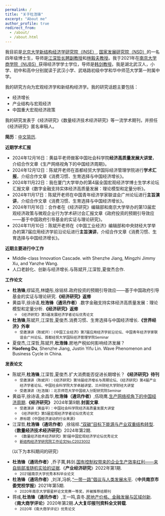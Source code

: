 ```yaml
---
permalink: /
title: "关于杜浩锋"
excerpt: "About me"
author_profile: true
redirect_from: 
  - /about/
  - /about.html
---
```

我目前是[北京大学新结构经济学研究院（INSE）](https://www.nse.pku.edu.cn/), [国家发展研究院（NSD）](https://nsd.pku.edu.cn/)的一名四年级博士生，导师是[江深哲长聘副教授](https://www.nse.pku.edu.cn/szdw/js/500928.htm)和[林毅夫教授](https://www.nse.pku.edu.cn/szdw/js/465203.htm)。我于2021年在[南京大学商学院（NUBS）](https://nubs.nju.edu.cn/)获得经济学学士学位，导师是[韩剑教授](https://nubs.nju.edu.cn/hj/list.htm)。我是湖北武汉人，小学、初中和高中分别就读于武汉小学、武珞路初级中学和华中师范大学第一附属中学。

我的研究方向为宏观经济学和新结构经济学。我的研究话题主要包括：
+ 经济增长
+ 产业结构与宏观经济
+ 中国重大宏观经济政策

我的研究发表于《经济研究》《数量经济技术经济研究》等一流学术期刊，并担任《经济研究》匿名审稿人。

**简历**：[中文简历](../assets/杜浩锋中文简历.pdf).

**近期学术汇报**
+ 2024年12月16日：黄益平老师做客中国社会科学院**经济高质量发展大讲堂**，介绍合作文章《生产网络视角下的中国经济周期》。
+ 2024年12月12日：陈斌开老师在首都经贸大学国际经济管理学院进行**学术汇报**，介绍合作文章《消费习惯、生育选择与中国经济增长》。
+ 2024年11月22日：我在厦门大学举办的第4届全国宏观经济学博士生学术论坛汇报文章《数字金融支持实体经济高质量发展：理论模型和定量分析》。
+ 2024年11月17日：陈斌开老师在中国青年经济学家联谊会广州论坛进行**主旨演讲**，介绍合作文章《消费习惯、生育选择与中国经济增长》。
+ 2024年11月16日：合作者在《经济研究》编辑部和南京大学举办的第13届宏观经济政策与微观企业行为学术研讨会汇报文章《政府投资的预期引导效应——基于中国政府引导基金的实证与理论研究》。
+ 2024年11月10日：陈斌开老师在《中国工业经济》编辑部和中央财经大学举办的第7届应用经济学前沿论坛进行**主旨演讲**，介绍合作文章《消费习惯、生育选择与中国经济增长》。

**近期主要进行中工作**
+ Middle-class Innovation Cascade. with Shenzhe Jiang, Mingzhi Jimmy Xu, and Yanzhe Wang.
+ 人口老龄化、创新与经济增长.与陈斌开,江深哲,夏俊杰合作.

**工作论文**
+ **杜浩锋**,缪延亮,林婕彤,徐铭梽.政府投资的预期引导效应——基于中国政府引导基金的实证与理论研究.**《经济研究》返修**
+ 黄益平,徐诗语,**杜浩锋（通讯作者）**.数字金融支持实体经济高质量发展：理论模型和定量分析.**《经济研究》返修**
  - <small>《经济研究》第5届发展经济学者论坛优秀论文</small>
+ **杜浩锋**,陈斌开,江深哲,夏俊杰.消费习惯、生育选择与中国经济增长.**《世界经济》外审**
  - <small>受邀演讲（陈斌开）：《中国工业经济》第7届应用经济学前沿论坛、中国青年经济学家联谊会广州论坛、首都经贸大学国际经济管理学院Seminar</small>
+ 夏俊杰,江深哲,陈斌开,**杜浩锋**.房地产税如何影响经济发展？
+ **Haofeng Du**, Shenzhe Jiang, Justin Yifu Lin. Wave Phenomenon and Business Cycle in China.

**发表论文**
+ 陈斌开,**杜浩锋**,江深哲,夏俊杰.扩大消费能否促进长期增长？**《经济研究》待刊**
  - <small>受邀演讲（陈斌开）：《经济研究》第18届经济增长与周期论坛、《经济研究》第4届产业经济学者论坛、中国社会科学院大学卓越讲堂、兰州财经大学财经大讲堂</small>
  - <small>受邀演讲（杜浩锋）：北京师范大学中国收入分配研究院Seminar</small>
+ 黄益平,徐诗语,余昌华,**杜浩锋（通讯作者）**,伍晓鹰.[生产网络视角下的中国经济周期](https://kns.cnki.net/kcms2/article/abstract?v=MdENDFpkZq6O55QBkqB8eUyDQHcuScM3p1K3vEzB2gKW8NE04trRcEN4wdrut_vWR4Gfw0ylJhaeQXwlaKAE1CgmWcOAHT6lCLDa5CwGl0-CFtre1ZFhzTQtsd69XfHd_extbsNXZk6zYLiD254y3Q51ICIFWj-Gn9b7-V1qLd0Zx8gL7lnTY5TeBKpB80Le&uniplatform=NZKPT&language=CHS).**《经济研究》** 2024年第9期.**封面文章**.
  - <small>受邀演讲（黄益平）：中国社会科学院经济高质量发展大讲堂</small>
  - <small>《经济研究》第5届宏观经济学者论坛优秀论文</small>
  - <small>原标题《中国经济波动的行业来源》</small>
+ 江深哲,**杜浩锋（通讯作者）**,徐铭梽.[“双碳”目标下能源与产业双重结构转型](https://kns.cnki.net/kcms2/article/abstract?v=smPsKIJgVaB1F1fM5H7dt2ATU92NbJrO87ZrmguJwbc0d79glLvbTbBjzkF0taieteanYOGBH53Z2_-4ErPwkMl5mTkHWcrzZwok8zQjDMusjBmhPzU2OilLLfpFDvawW2_Tgtdy0kU=&uniplatform=NZKPT&language=CHS).《**数量经济技术经济研究**》2024年第2期.
  - <small>《数量经济技术经济研究》第1届中国宏观经济学论坛优秀论文</small>
  - <small>[新结构经济学研究院工作论文No.C2023002](https://www.nse.pku.edu.cn/xzyj/gzlw/gzlw2/533823.htm)</small>

&emsp;（以下为本科期间的研究）

+ **杜浩锋（通讯作者）**,乔子荑,韩剑.[国有控制权带来的企业生产效率红利——来自局部准随机实验的证据](https://kns.cnki.net/kcms2/article/abstract?v=SDjqx_HoHgvXI0Bo8uJl3ZtwSimsbymiMqItI5blDKIsl2dJ03VCX3KPJeV0COicUUpSVbYmE3jEPc-hn6hEslPKqemBLpzQ8fOk4fGvoiCo4_ENleVxAGMLmq7t-RefD9GSY2uM48Cr7Hv_3UbwrA==&uniplatform=NZKPT&language=CHS).《**产业经济研究**》2022年第1期.
  - <small>2021届南京大学优秀本科毕业论文</small>
+ **杜浩锋（通讯作者）**,刘洋,冯帆.[“一带一路”倡议与人类发展水平](https://kns.cnki.net/kcms2/article/abstract?v=SDjqx_HoHgsLRSLpiEuz5eHYFSVrCspl-7ripTV7lpJfb32zwP1T_Jar_MgbFJcrPffHW5tYwv3Xnk-YcJvuF1Wpv8Mder0ju3bGCkq884B7BA5_4_Qs7VRj9McixC63OSzNhnuWZu5FUCQxeMVRKg==&uniplatform=NZKPT&language=CHS).《**中共南京市委党校学报**》2021年第5期.
  - <small>2020年南京大学银星杯论文竞赛一等奖，并被推荐给期刊</small>
+ 蒋彧,**杜浩锋（通讯作者）**,王一鸣,袁冬.[房地产价格、金融发展与区域创新](https://kns.cnki.net/kcms2/article/abstract?v=SDjqx_HoHgv3Lr_QkgU5WdvetHNW4SqGSBoKtz4UfxGoczz5aIpDPnOEfokeWZifxQrAGU0YA_Toxq_5Yefe0wo9fS_0DSyvxyffI0UmCsJeZQ_ggL5GDqunAk7w8w4ExDgTHzLxjp8=&uniplatform=NZKPT&language=CHS).《**南大商学评论**》2020年第2期.**人大复印报刊资料全文转载**.
  - <small>2020年《南大商学评论》优秀论文</small>
